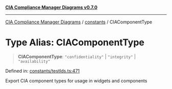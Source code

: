 [**CIA Compliance Manager Diagrams v0.7.0**](../../README.md)

***

[CIA Compliance Manager Diagrams](../../modules.md) / [constants](../README.md) / CIAComponentType

# Type Alias: CIAComponentType

> **CIAComponentType**: `"confidentiality"` \| `"integrity"` \| `"availability"`

Defined in: [constants/testIds.ts:471](https://github.com/Hack23/cia-compliance-manager/blob/5a46a25cd2e09ba091444827f045b3618a447654/src/constants/testIds.ts#L471)

Export CIA component types for usage in widgets and components
